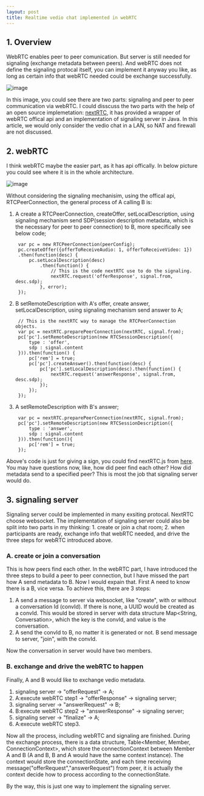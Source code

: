 ```yaml
---
layout: post
title: Realtime vedio chat implemented in webRTC
---
```


## 1. Overview
WebRTC enables peer to peer comunication. But server is still needed for signaling (exchange metadata between peers). And webRTC does not define the signaling protocal itself, you can implement it anyway you like, as long as certain info that webRTC needed could be exchange successfully.

![image](http://moonttmm.github.io/manshen/imgs/webrtc-signaling.png)

In this image, you could see there are two parts: signaling and peer to peer communication via webRTC. I could disscuss the two parts with the help of an open source implemetation: [nextRTC](https://nextrtc.org/), it has provided a wrapper of webRTC offical api and an implementation of signaling server in Java. In this article, we would only consider the vedio chat in a LAN, so NAT and firewall are not discussed.

## 2. webRTC
I think webRTC maybe the easier part, as it has api offically. In below picture you could see where it is in the whole architecture.

![image](http://moonttmm.github.io/manshen/imgs/webrtcArchitecture.png)

Without considering the signaling mechanisim, using the offical api, RTCPeerConnection, the general process of A calling B is:
1. A create a RTCPeerConnection, createOffer, setLocalDescription, using signaling mechanism send SDP(session description metadata, which is the necessary for peer to peer connection) to B, more specifically see below code;

        var pc = new RTCPeerConnection(peerConfig);
        pc.createOffer({offerToReceiveAudio: 1, offerToReceiveVideo: 1})
        .then(function(desc) {
            pc.setLocalDescription(desc)
                .then(function() {
                    // This is the code nextRTC use to do the signaling.
                    nextRTC.request('offerResponse', signal.from, desc.sdp);
                }, error);
        });
2. B setRemoteDescription with A's offer, create answer, setLocalDescription, using signaling mechanism send answer to A;

        // This is the nextRTC way to manage the RTCPeerConnection objects.
        var pc = nextRTC.preparePeerConnection(nextRTC, signal.from);
		pc['pc'].setRemoteDescription(new RTCSessionDescription({
			type : 'offer',
			sdp : signal.content
		})).then(function() {
    		pc['rem'] = true;
        	pc['pc'].createAnswer().then(function(desc) {
    		    pc['pc'].setLocalDescription(desc).then(function() {
        		    nextRTC.request('answerResponse', signal.from, desc.sdp);
        	    });
            });
        });
3. A setRemoteDescription with B's answer;

        var pc = nextRTC.preparePeerConnection(nextRTC, signal.from);
		pc['pc'].setRemoteDescription(new RTCSessionDescription({
			type : 'answer',
			sdp : signal.content
		})).then(function(){
			pc['rem'] = true;
		});
		
Above's code is just for giving a sign, you could find nextRTC.js from [here](https://nextrtc.org/). You may have questions now, like, how did peer find each other? How did metadata send to a specified peer? This is most the job that signaling server would do.

## 3. signaling server
Signaling server could be implemented in many exsiting protocal. NextRTC choose websocket. The implementation of signaling server could also be split into two parts in my thinking: 1. create or join a chat room; 2. when participants are ready, exchange info that webRTC needed, and drive the three steps for webRTC introduced above.
### A. create or join a conversation
This is how peers find each other. In the webRTC part, I have introduced the three steps to build a peer to peer connection, but I have missed the part how A send metadata to B. Now I would expain that. First A need to know there is a B, vice versa. To achieve this, there are 3 steps:
1. A send a message to server via websocket, like "create", with or without a conversation Id (convId). If there is none, a UUID would be created as a convId. This would be stored in server with data structure Map<String, Conversation>, which the key is the convId, and value is the conversation.
2. A send the convId to B, no matter it is generated or not. B send message to server, "join", with the convId.

Now the conversation in server would have two members.

### B. exchange and drive the webRTC to happen
Finally, A and B would like to exchange vedio metadata.
1. signaling server -> "offerRequest" -> A;
2. A:execute webRTC step1 -> "offerResponse" -> signaling server;
3. signaling server -> "answerRequest" -> B;
4. B:execute webRTC step2 -> "answerResponse" -> signaling server;
5. signaling server -> "finalize" -> A;
6. A:execute webRTC step3.

Now all the process, including webRTC and signaling are finished. During the exchange process, there is a data structure, Table<Member, Member, ConnectionContext>, which store the connectionContext between Member A and B (A and B, B and A would have the same context instance). The context would store the connectionState, and each time receiving message("offerRequest","answerRequest") from peer, it is actually the context decide how to process according to the connectionState.

By the way, this is just one way to implement the signaling server.
